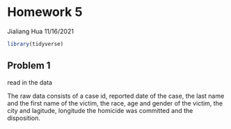 Homework 5
================
Jialiang Hua
11/16/2021

``` r
library(tidyverse)
```

## Problem 1

read in the data

The raw data consists of a case id, reported date of the case, the last
name and the first name of the victim, the race, age and gender of the
victim, the city and lagitude, longitude the homicide was committed and
the disposition.

